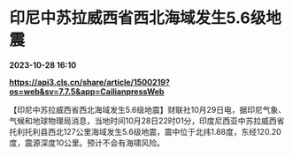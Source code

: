 # 印尼中苏拉威西省西北海域发生5.6级地震

**2023-10-28 16:10**

**https://api3.cls.cn/share/article/1500219?os=web&sv=7.7.5&app=CailianpressWeb**

【印尼中苏拉威西省西北海域发生5.6级地震】财联社10月29日电，据印尼气象、气候和地球物理局消息，当地时间10月28日22时01分，印度尼西亚中苏拉威西省托利托利县西北127公里海域发生5.6级地震，震中位于北纬1.88度，东经120.20度，震源深度10公里。预计不会有海啸风险。